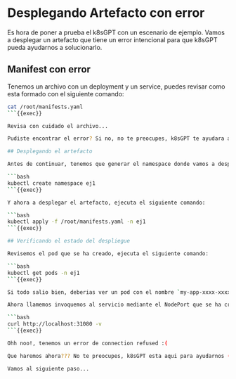 # Desplegando Artefacto con error

Es hora de poner a prueba el k8sGPT con un escenario de ejemplo. Vamos a desplegar un artefacto que tiene un error intencional para que k8sGPT pueda ayudarnos a solucionarlo.

## Manifest con error

Tenemos un archivo con un deployment y un service, puedes revisar como esta formado con el siguiente comando:

```bash
cat /root/manifests.yaml
```{{exec}}

Revisa con cuidado el archivo...

Pudiste encontrar el error? Si no, no te preocupes, k8sGPT te ayudara a encontrarlo.

## Desplegando el artefacto

Antes de continuar, tenemos que generar el namespace donde vamos a desplegar el artefacto. Para eso, ejecuta el siguiente comando:

```bash
kubectl create namespace ej1
```{{exec}}

Y ahora a desplegar el artefacto, ejecuta el siguiente comando:

```bash
kubectl apply -f /root/manifests.yaml -n ej1
```{{exec}}

## Verificando el estado del despliegue

Revisemos el pod que se ha creado, ejecuta el siguiente comando:

```bash
kubectl get pods -n ej1
```{{exec}}

Si todo salio bien, deberias ver un pod con el nombre `my-app-xxxx-xxxx` y el estado `Desplegando`.

Ahora llamemos invoquemos al servicio mediante el NodePort que se ha creado, ejecuta el siguiente comando:

```bash
curl http://localhost:31080 -v
```{{exec}}

Ohh noo!, tenemos un error de connection refused :( 

Que haremos ahora??? No te preocupes, k8sGPT esta aqui para ayudarnos (o eso esperamos...).

Vamos al siguiente paso...